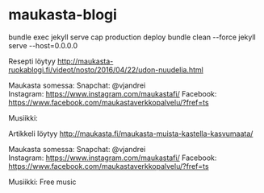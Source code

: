 # maukasta-blogi
bundle exec jekyll serve
cap production deploy
bundle clean --force
jekyll serve --host=0.0.0.0


Resepti löytyy 
http://maukasta-ruokablogi.fi/videot/nosto/2016/04/22/udon-nuudelia.html

Maukasta somessa:
Snapchat: @vjandrei  
Instagram: https://www.instagram.com/maukastafi/
Facebook: https://www.facebook.com/maukastaverkkopalvelu/?fref=ts

Musiikki: 



Artikkeli löytyy 
http://maukasta.fi/maukasta-muista-kastella-kasvumaata/

Maukasta somessa:
Snapchat: @vjandrei  
Instagram: https://www.instagram.com/maukastafi/
Facebook: https://www.facebook.com/maukastaverkkopalvelu/?fref=ts

Musiikki: 
Free music